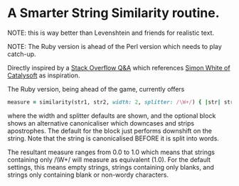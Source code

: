 
# A Smarter String Similarity routine.

NOTE: this is way better than Levenshtein and friends for realistic text.

NOTE: The Ruby version is ahead of the Perl version which needs to play catch-up.

Directly inspired by a
[Stack Overflow Q&A](http://stackoverflow.com/questions/653157/a-better-similarity-ranking-algorithm-for-variable-length-strings)
which references
[Simon White of Catalysoft](http://www.catalysoft.com/articles/StrikeAMatch.html)
as inspiration.

The Ruby version, being ahead of the game, currently offers

```ruby
measure = similarity(str1, str2, width: 2, splitter: /\W+/) { |str| str.downcase.gsub(/'/, '') }
```

where the width and splitter defaults are shown, and the optional block
shows an alternative canonicaliser which downcases and strips apostrophes.
The default for the block just performs downshift on the string.
Note that the string is canonicalised BEFORE it is split into words.

The resultant measure ranges from 0.0 to 1.0 which means that strings containing only /\W+/
will measure as equivalent (1.0). For the default settings, this means empty strings,
strings containing only blanks, and strings only containing blank or non-wordy characters.


